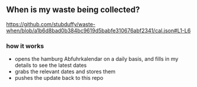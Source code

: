 ## When is my waste being collected?
  https://github.com/stubduffy/waste-when/blob/a1b6d8bad0b384bc9619d5babfe310676abf2341/cal.json#L1-L6
  
  ### how it works
  - opens the hamburg Abfuhrkalendar on a daily basis, and fills in my details to see the latest dates
  - grabs the relevant dates and stores them
  - pushes the update back to this repo
  
